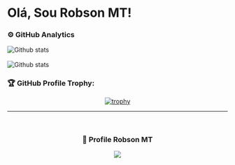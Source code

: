 # Olá, Sou Robson MT!

### ⚙️ GitHub Analytics

 <img align="left" src="https://github-readme-stats.vercel.app/api?username=RobsonMT&theme=dark&show_icons=true" alt="Github stats"/>
  </td>
   </tr>
 </table><br/>
<br>


 <img align="left" src="https://github-readme-streak-stats.herokuapp.com/?user=robsonmt&theme=dark&hide_border=false" alt="Github stats"/>
  </td>
   </tr>
 </table>

<br>

### 🏆 GitHub Profile Trophy:
<p align="center">
 <a
   <img width=900
 
[![trophy](https://github-profile-trophy.vercel.app/?username=ryo-ma&theme=onedark)](https://github.com/ryo-ma/github-profile-trophy)

</a>
</p>

---
  
<div align=center>
<br>
  <h3><b>📍 Profile Robson MT </b></h3>
</div>
    
<p align="center" >   
  <img src="https://profile-counter.glitch.me/RobsonMT2018/count.svg" />  
</p>
</p>
